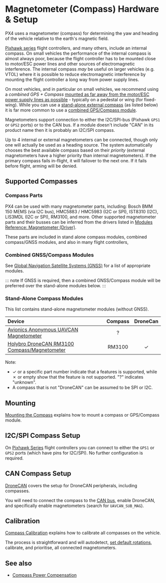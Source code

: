 # Magnetometer (Compass) Hardware & Setup

PX4 uses a magnetometer (compass) for determining the yaw and heading of the vehicle relative to the earth's magnetic field.

[Pixhawk series](../flight_controller/pixhawk_series.md) flight controllers, and many others, include an internal compass.
On small vehicles the performance of the internal compass is almost always poor, because the flight controller has to be mounted close to motor/ESC power lines and other sources of electromagnetic interference.
The internal compass _may_ be useful on larger vehicles (e.g. VTOL) where it is possible to reduce electromagnetic interference by mounting the flight controller a long way from power supply lines.

On most vehicles, and in particular on small vehicles, we recommend using a _combined GPS + Compass_ [mounted as far away from the motor/ESC power supply lines as possible](../assembly/mount_gps_compass.md) - typically on a pedestal or wing (for fixed-wing).
While you can use a [stand-alone external compass](#stand-alone-compass-modules) (as listed below) it is far more common to use a [combined GPS/Compass module](#combined-gnss-compass-modules).

Magnetometers support connection to either the I2C/SPI-bus (Pixhawk `GPS1` or `GPS2` ports) or to the CAN bus.
If a module doesn't include "CAN" in its product name then it is probably an I2C/SPI compass.

Up to 4 internal or external magnetometers can be connected, though only one will actually be used as a heading source.
The system automatically chooses the best available compass based on their _priority_ (external magnetometers have a higher priority than internal magnetometers).
If the primary compass fails in-flight, it will failover to the next one.
If it fails before flight, arming will be denied.

## Supported Compasses

### Compass Parts

PX4 can be used with many magnetometer parts, including: Bosch BMM 150 MEMS (via I2C bus), HMC5883 / HMC5983 (I2C or SPI), IST8310 (I2C), LIS3MDL (I2C or SPI), RM3100, and more.
Other supported magnetometer parts and their busses can be inferred from the drivers listed in [Modules Reference: Magnetometer (Driver)](../modules/modules_driver_magnetometer.md).

These parts are included in stand alone compass modules, combined compass/GNSS modules, and also in many flight controllers,

### Combined GNSS/Compass Modules

See [Global Navigation Satellite Systems (GNSS)](../gps_compass/README.md#supported-gnss) for a list of appropriate modules.

::: note
If GNSS is required, then a combined GNSS/Compass module will be preferred over the stand-alone modules below.
:::

### Stand-Alone Compass Modules

This list contains stand-alone magnetometer modules (without GNSS).

| Device                                                                                                           | Compass | DroneCan |
| :--------------------------------------------------------------------------------------------------------------- | :-----: | :------: |
| [Avionics Anonymous UAVCAN Magnetometer](https://www.tindie.com/products/avionicsanonymous/uavcan-magnetometer/) |    ?    |
| [Holybro DroneCAN RM3100 Compass/Magnetometer](https://holybro.com/products/dronecan-rm3100-compass)             | RM3100  | &check;  |

Note:

- &check; or a specific part number indicate that a features is supported, while &cross; or empty show that the feature is not supported.
  "?" indicates "unknown".
- A compass that is not "DroneCAN" can be assumed to be SPI or I2C.

## Mounting

[Mounting the Compass](../assembly/mount_gps_compass.md) explains how to mount a compass or GPS/Compass module.

## I2C/SPI Compass Setup

On [Pixhawk Series](../flight_controller/pixhawk_series.md) flight controllers you can connect to either the `GPS1` or `GPS2` ports (which have pins for I2C/SPI).
No further configuration is required.

<!-- On flight controllers that do not follow the Pixhawk connector standard, you will need to connect to an I2C/SPI port. -->

## CAN Compass Setup

[DroneCAN](../dronecan/README.md) covers the setup for DroneCAN peripherals, including compasses.

You will need to connect the compass to the [CAN bus](../can/README.md#wiring), enable DroneCAN, and specifically enable magnetometers (search for `UAVCAN_SUB_MAG`).

## Calibration

[Compass Calibration](../config/compass.md) explains how to calibrate all compasses on the vehicle.

The process is straightforward and will autodetect, [set default rotations](../advanced_config/parameter_reference.md#SENS_MAG_AUTOROT), calibrate, and prioritise, all connected magnetometers.

## See also

- [Compass Power Compensation](../advanced_config/compass_power_compensation.md)
